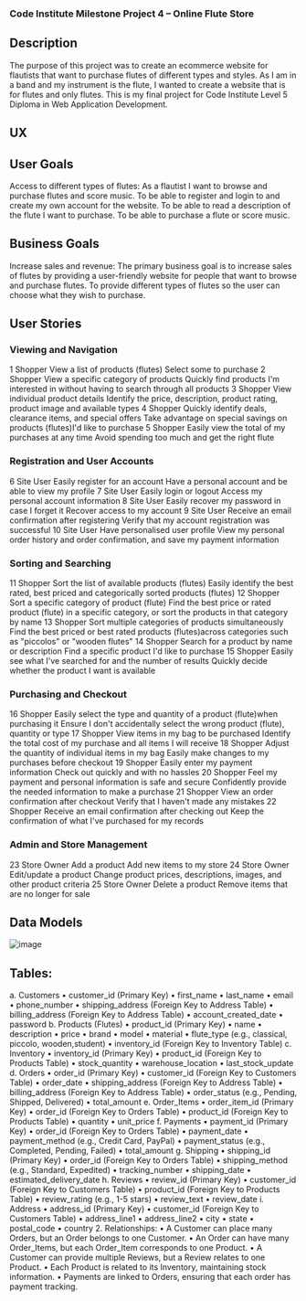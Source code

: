 ### Code Institute Milestone Project 4 – Online Flute Store

## Description
The purpose of this project was to create an ecommerce website for flautists that want to purchase flutes of different types and styles. As I am in a band and my instrument is the flute, I wanted to create a website that is for flutes and only flutes. This is my final project for Code Institute Level 5 Diploma in Web Application Development.

## UX

## User Goals
Access to different types of flutes: As a flautist I want to browse and purchase flutes and score music.
To be able to register and login to and create my own account for the website. 
To be able to read a description of the flute I want to purchase. 
To be able to purchase a flute or score music. 

## Business Goals
Increase sales and revenue: The primary business goal is to increase sales of flutes by providing a user-friendly website for people that want to browse and purchase flutes. To provide different types of flutes so the user can choose what they wish to purchase. 

## User Stories

### Viewing and Navigation
1	Shopper	View a list of products (flutes)	Select some to purchase
2	Shopper	View a specific category of products	Quickly find products I'm interested in without having to search through all products
3	Shopper	View individual product details	Identify the price, description, product rating, product image and available types
4	Shopper	Quickly identify deals, clearance items, and special offers	Take advantage on special savings on products (flutes)I'd like to purchase
5	Shopper	Easily view the total of my purchases at any time	Avoid spending too much and get the right flute
### Registration and User Accounts
6	Site User	Easily register for an account	Have a personal account and be able to view my profile
7	Site User	Easily login or logout 	Access my personal account information
8	Site User	Easily recover my password in case I forget it 	Recover access to my account
9	Site User	Receive an email confirmation after registering	Verify that my account registration was successful
10	Site User	Have personalised user profile	View my personal order history and order confirmation, and save my payment information
### Sorting and Searching
11	Shopper	Sort the list of available products (flutes)	Easily identify the best rated, best priced and categorically sorted products (flutes)
12	Shopper	Sort a specific category of product (flute)	Find the best price or rated product (flute) in a specific category, or sort the products in that category by name
13	Shopper	Sort multiple categories of products simultaneously	Find the best priced or best rated products (flutes)across categories such as "piccolos" or "wooden flutes"
14	Shopper	Search for a product by name or description	Find a specific product I'd like to purchase
15	Shopper	Easily see what I've searched for and the number of results	Quickly decide whether the product I want is available
### Purchasing and Checkout
16	Shopper	Easily select the type and quantity of a product (flute)when purchasing it	Ensure I don't accidentally select the wrong product (flute), quantity or type
17	Shopper	View items in my bag to be purchased	Identify the total cost of my purchase and all items I will receive
18	Shopper	Adjust the quantity of individual items in my bag	Easily make changes to my purchases before checkout
19	Shopper	Easily enter my payment information	Check out quickly and with no hassles
20	Shopper	Feel my payment and personal information is safe and secure	Confidently provide the needed information to make a purchase
21	Shopper	View an order confirmation after checkout	Verify that I haven't made any mistakes
22	Shopper	Receive an email confirmation after checking out	Keep the confirmation of what I've purchased for my records
### Admin and Store Management
23	Store Owner	Add a product	Add new items to my store
24	Store Owner	Edit/update a product	Change product prices, descriptions, images, and other product criteria
25	Store Owner	Delete a product	Remove items that are no longer for sale

## Data Models
![image](https://github.com/user-attachments/assets/7ff53d7e-979e-44ea-a061-ad196730872c)

## Tables:
a. Customers
•	customer_id (Primary Key)
•	first_name
•	last_name
•	email
•	phone_number
•	shipping_address (Foreign Key to Address Table)
•	billing_address (Foreign Key to Address Table)
•	account_created_date
•	password
b. Products (Flutes)
•	product_id (Primary Key)
•	name
•	description
•	price
•	brand
•	model
•	material
•	flute_type (e.g., classical, piccolo, wooden,student)
•	inventory_id (Foreign Key to Inventory Table)
c. Inventory
•	inventory_id (Primary Key)
•	product_id (Foreign Key to Products Table)
•	stock_quantity
•	warehouse_location
•	last_stock_update
d. Orders
•	order_id (Primary Key)
•	customer_id (Foreign Key to Customers Table)
•	order_date
•	shipping_address (Foreign Key to Address Table)
•	billing_address (Foreign Key to Address Table)
•	order_status (e.g., Pending, Shipped, Delivered)
•	total_amount
e. Order_Items
•	order_item_id (Primary Key)
•	order_id (Foreign Key to Orders Table)
•	product_id (Foreign Key to Products Table)
•	quantity
•	unit_price
f. Payments
•	payment_id (Primary Key)
•	order_id (Foreign Key to Orders Table)
•	payment_date
•	payment_method (e.g., Credit Card, PayPal)
•	payment_status (e.g., Completed, Pending, Failed)
•	total_amount
g. Shipping
•	shipping_id (Primary Key)
•	order_id (Foreign Key to Orders Table)
•	shipping_method (e.g., Standard, Expedited)
•	tracking_number
•	shipping_date
•	estimated_delivery_date
h. Reviews
•	review_id (Primary Key)
•	customer_id (Foreign Key to Customers Table)
•	product_id (Foreign Key to Products Table)
•	review_rating (e.g., 1-5 stars)
•	review_text
•	review_date
i. Address
•	address_id (Primary Key)
•	customer_id (Foreign Key to Customers Table)
•	address_line1
•	address_line2
•	city
•	state
•	postal_code
•	country
2. Relationships:
•	A Customer can place many Orders, but an Order belongs to one Customer.
•	An Order can have many Order_Items, but each Order_Item corresponds to one Product.
•	A Customer can provide multiple Reviews, but a Review relates to one Product.
•	Each Product is related to its Inventory, maintaining stock information.
•	Payments are linked to Orders, ensuring that each order has payment tracking.







